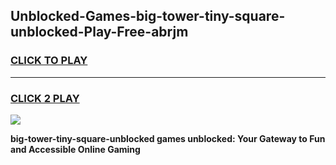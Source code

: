 
## Unblocked-Games-big-tower-tiny-square-unblocked-Play-Free-abrjm
<h3>
<a href="https://premium76.site?title=big-tower-tiny-square-unblocked&ref=23A">CLICK TO PLAY</a></h3>
<hr>

<h3>
<a href="https://premium76.site?title=big-tower-tiny-square-unblocked&ref=23A">CLICK 2 PLAY</a>
  
</h3>

<a href="https://premium76.site?title=big-tower-tiny-square-unblocked&ref=23A"><img src="https://clearcache.store/games.png"></a>


**big-tower-tiny-square-unblocked games unblocked: Your Gateway to Fun and Accessible Online Gaming**
